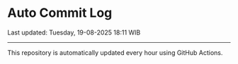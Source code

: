 # Auto Commit Log

Last updated: Tuesday, 19-08-2025 18:11 WIB

---

This repository is automatically updated every hour using GitHub Actions.
